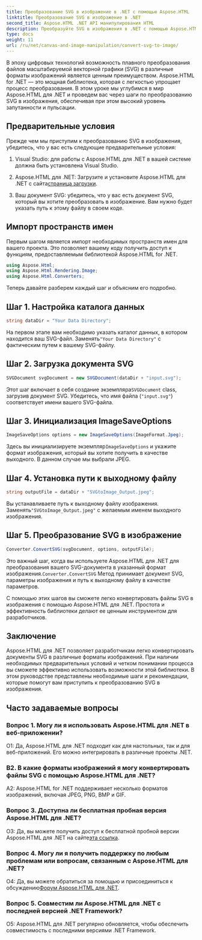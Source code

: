 ```yaml
---
title: Преобразование SVG в изображение в .NET с помощью Aspose.HTML
linktitle: Преобразование SVG в изображение в .NET
second_title: Aspose.HTML .NET API манипулирования HTML
description: Преобразуйте SVG в изображения в .NET с помощью Aspose.HTML. Комплексное руководство для разработчиков. Легко преобразуйте документы SVG в форматы JPEG, PNG, BMP и GIF.
type: docs
weight: 11
url: /ru/net/canvas-and-image-manipulation/convert-svg-to-image/
---
```


В эпоху цифровых технологий возможность плавного преобразования файлов масштабируемой векторной графики (SVG) в различные форматы изображений является ценным преимуществом. Aspose.HTML for .NET — это мощная библиотека, которая с легкостью упрощает процесс преобразования. В этом уроке мы углубимся в мир Aspose.HTML для .NET и проведем вас через шаги по преобразованию SVG в изображения, обеспечивая при этом высокий уровень запутанности и пульсации.

## Предварительные условия

Прежде чем мы приступим к преобразованию SVG в изображения, убедитесь, что у вас есть следующие предварительные условия:

1. Visual Studio: для работы с Aspose.HTML для .NET в вашей системе должна быть установлена Visual Studio.

2.  Aspose.HTML для .NET: Загрузите и установите Aspose.HTML для .NET с сайта[страница загрузки](https://releases.aspose.com/html/net/).

3. Ваш документ SVG: убедитесь, что у вас есть документ SVG, который вы хотите преобразовать в изображение. Вам нужно будет указать путь к этому файлу в своем коде.

## Импорт пространств имен


Первым шагом является импорт необходимых пространств имен для вашего проекта. Это позволяет вашему коду получить доступ к функциям, предоставляемым библиотекой Aspose.HTML for .NET.

```csharp
using Aspose.Html;
using Aspose.Html.Rendering.Image;
using Aspose.Html.Converters;
```

Теперь давайте разберем каждый шаг и объясним его подробно.

## Шаг 1. Настройка каталога данных

```csharp
string dataDir = "Your Data Directory";
```

 На первом этапе вам необходимо указать каталог данных, в котором находится ваш SVG-файл. Заменять`"Your Data Directory"` с фактическим путем к вашему SVG-файлу.

## Шаг 2. Загрузка документа SVG

```csharp
SVGDocument svgDocument = new SVGDocument(dataDir + "input.svg");
```

 Этот шаг включает в себя создание экземпляра`SVGDocument` class, загрузив документ SVG. Убедитесь, что имя файла (`"input.svg"`) соответствует имени вашего SVG-файла.

## Шаг 3. Инициализация ImageSaveOptions

```csharp
ImageSaveOptions options = new ImageSaveOptions(ImageFormat.Jpeg);
```

 Здесь вы инициализируете экземпляр`ImageSaveOptions` и укажите формат изображения, который вы хотите получить в качестве выходного. В данном случае мы выбрали JPEG.

## Шаг 4. Установка пути к выходному файлу

```csharp
string outputFile = dataDir + "SVGtoImage_Output.jpeg";
```

 Вы устанавливаете путь к выходному файлу изображения. Заменять`"SVGtoImage_Output.jpeg"` с желаемым именем выходного изображения.

## Шаг 5. Преобразование SVG в изображение

```csharp
Converter.ConvertSVG(svgDocument, options, outputFile);
```

Это важный шаг, когда вы используете Aspose.HTML для .NET для преобразования вашего SVG-документа в указанный формат изображения.`Converter.ConvertSVG` Метод принимает документ SVG, параметры изображения и путь к выходному файлу в качестве параметров.

С помощью этих шагов вы сможете легко конвертировать файлы SVG в изображения с помощью Aspose.HTML для .NET. Простота и эффективность библиотеки делают ее ценным инструментом для разработчиков.

## Заключение

Aspose.HTML для .NET позволяет разработчикам легко конвертировать документы SVG в различные форматы изображений. При наличии необходимых предварительных условий и четком понимании процесса вы сможете эффективно использовать возможности этой библиотеки. В этом руководстве представлены необходимые шаги и рекомендации, которые помогут вам приступить к преобразованию SVG в изображения.

## Часто задаваемые вопросы

### Вопрос 1. Могу ли я использовать Aspose.HTML для .NET в веб-приложении?

О1: Да, Aspose.HTML для .NET подходит как для настольных, так и для веб-приложений. Его можно интегрировать в различные проекты .NET.

### В2. В какие форматы изображений я могу конвертировать файлы SVG с помощью Aspose.HTML для .NET?

A2: Aspose.HTML for .NET поддерживает несколько форматов изображений, включая JPEG, PNG, BMP и GIF.

### Вопрос 3. Доступна ли бесплатная пробная версия Aspose.HTML для .NET?

 О3: Да, вы можете получить доступ к бесплатной пробной версии Aspose.HTML для .NET на сайте[эта ссылка](https://releases.aspose.com/).

### Вопрос 4. Могу ли я получить поддержку по любым проблемам или вопросам, связанным с Aspose.HTML для .NET?

 О4: Да, вы можете обратиться за помощью и присоединиться к обсуждению[Форум Aspose.HTML для .NET](https://forum.aspose.com/).

### Вопрос 5. Совместим ли Aspose.HTML для .NET с последней версией .NET Framework?

О5: Aspose.HTML для .NET регулярно обновляется, чтобы обеспечить совместимость с последними версиями .NET Framework.